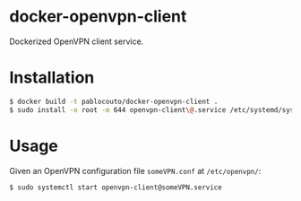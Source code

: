 # docker-openvpn-client

Dockerized OpenVPN client service.

# Installation

```bash
$ docker build -t pablocouto/docker-openvpn-client .
$ sudo install -o root -m 644 openvpn-client\@.service /etc/systemd/system/
```

# Usage

Given an OpenVPN configuration file `someVPN.conf` at `/etc/openvpn/`:

```bash
$ sudo systemctl start openvpn-client@someVPN.service
```
